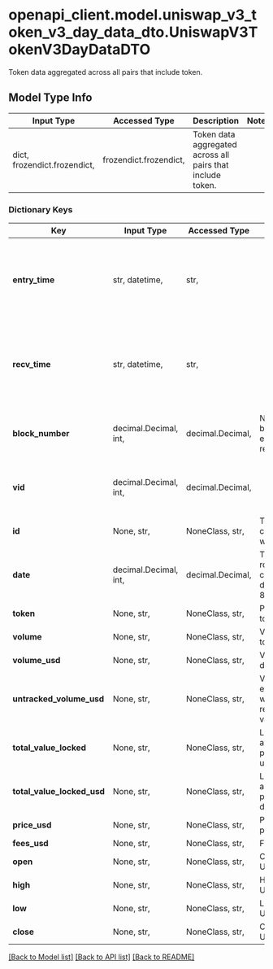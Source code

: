 # openapi_client.model.uniswap_v3_token_v3_day_data_dto.UniswapV3TokenV3DayDataDTO

Token data aggregated across all pairs that include token.

## Model Type Info
Input Type | Accessed Type | Description | Notes
------------ | ------------- | ------------- | -------------
dict, frozendict.frozendict,  | frozendict.frozendict,  | Token data aggregated across all pairs that include token. | 

### Dictionary Keys
Key | Input Type | Accessed Type | Description | Notes
------------ | ------------- | ------------- | ------------- | -------------
**entry_time** | str, datetime,  | str,  |  | [optional] value must conform to RFC-3339 date-time
**recv_time** | str, datetime,  | str,  |  | [optional] value must conform to RFC-3339 date-time
**block_number** | decimal.Decimal, int,  | decimal.Decimal,  | Number of block in which entity was recorded. | [optional] value must be a 64 bit integer
**vid** | decimal.Decimal, int,  | decimal.Decimal,  |  | [optional] value must be a 64 bit integer
**id** | None, str,  | NoneClass, str,  | Token address concatendated with date. | [optional] 
**date** | decimal.Decimal, int,  | decimal.Decimal,  | Timestamp rounded to current day by dividing by 86400. | [optional] value must be a 32 bit integer
**token** | None, str,  | NoneClass, str,  | Pointer to token. | [optional] 
**volume** | None, str,  | NoneClass, str,  | Volume in token units. | [optional] 
**volume_usd** | None, str,  | NoneClass, str,  | Volume in derived USD. | [optional] 
**untracked_volume_usd** | None, str,  | NoneClass, str,  | Volume in USD even on pools with less reliable USD values. | [optional] 
**total_value_locked** | None, str,  | NoneClass, str,  | Liquidity across all pools in token units. | [optional] 
**total_value_locked_usd** | None, str,  | NoneClass, str,  | Liquidity across all pools in derived USD. | [optional] 
**price_usd** | None, str,  | NoneClass, str,  | Price at end of period in USD. | [optional] 
**fees_usd** | None, str,  | NoneClass, str,  | Fees in USD. | [optional] 
**open** | None, str,  | NoneClass, str,  | Opening price USD. | [optional] 
**high** | None, str,  | NoneClass, str,  | High price USD. | [optional] 
**low** | None, str,  | NoneClass, str,  | Low price USD. | [optional] 
**close** | None, str,  | NoneClass, str,  | Close price USD. | [optional] 

[[Back to Model list]](../../README.md#documentation-for-models) [[Back to API list]](../../README.md#documentation-for-api-endpoints) [[Back to README]](../../README.md)

